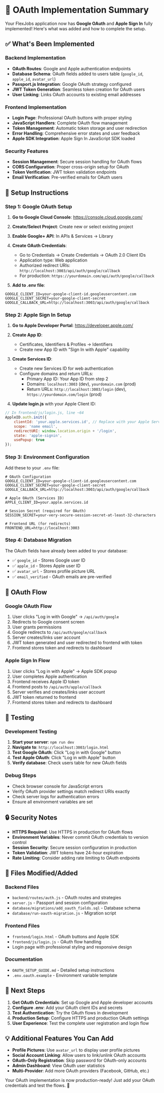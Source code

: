 # 🔐 OAuth Implementation Summary

Your FlexJobs application now has **Google OAuth** and **Apple Sign In** fully implemented! Here's what was added and how to complete the setup.

## ✅ What's Been Implemented

### Backend Implementation
- **OAuth Routes**: Google and Apple authentication endpoints
- **Database Schema**: OAuth fields added to users table (`google_id`, `apple_id`, `avatar_url`)
- **Passport.js Integration**: Google OAuth strategy configured
- **JWT Token Generation**: Seamless token creation for OAuth users
- **User Linking**: Links OAuth accounts to existing email addresses

### Frontend Implementation
- **Login Page**: Professional OAuth buttons with proper styling
- **JavaScript Handlers**: Complete OAuth flow management
- **Token Management**: Automatic token storage and user redirection
- **Error Handling**: Comprehensive error states and user feedback
- **Apple SDK Integration**: Apple Sign In JavaScript SDK loaded

### Security Features
- **Session Management**: Secure session handling for OAuth flows
- **CORS Configuration**: Proper cross-origin setup for OAuth
- **Token Verification**: JWT token validation endpoints
- **Email Verification**: Pre-verified emails for OAuth users

## 🚀 Setup Instructions

### Step 1: Google OAuth Setup

1. **Go to Google Cloud Console**: https://console.cloud.google.com/
2. **Create/Select Project**: Create new or select existing project
3. **Enable Google+ API**: In APIs & Services → Library
4. **Create OAuth Credentials**:
   - Go to Credentials → Create Credentials → OAuth 2.0 Client IDs
   - Application type: Web application
   - Authorized redirect URIs: `http://localhost:3003/api/auth/google/callback`
   - For production: `https://yourdomain.com/api/auth/google/callback`

5. **Add to .env file**:
```env
GOOGLE_CLIENT_ID=your-google-client-id.googleusercontent.com
GOOGLE_CLIENT_SECRET=your-google-client-secret
GOOGLE_CALLBACK_URL=http://localhost:3003/api/auth/google/callback
```

### Step 2: Apple Sign In Setup

1. **Go to Apple Developer Portal**: https://developer.apple.com/
2. **Create App ID**:
   - Certificates, Identifiers & Profiles → Identifiers
   - Create new App ID with "Sign In with Apple" capability
3. **Create Services ID**:
   - Create new Services ID for web authentication
   - Configure domains and return URLs:
     - Primary App ID: Your App ID from step 2
     - Domains: `localhost:3003` (dev), `yourdomain.com` (prod)
     - Return URLs: `http://localhost:3003/login` (dev), `https://yourdomain.com/login` (prod)

4. **Update login.js** with your Apple Client ID:
```javascript
// In frontend/js/login.js, line ~64
AppleID.auth.init({
    clientId: 'your.apple.services.id', // Replace with your Apple Services ID
    scope: 'name email',
    redirectURI: window.location.origin + '/login',
    state: 'apple-signin',
    usePopup: true
});
```

### Step 3: Environment Configuration

Add these to your `.env` file:
```env
# OAuth Configuration
GOOGLE_CLIENT_ID=your-google-client-id.googleusercontent.com
GOOGLE_CLIENT_SECRET=your-google-client-secret
GOOGLE_CALLBACK_URL=http://localhost:3003/api/auth/google/callback

# Apple OAuth (Services ID)
APPLE_CLIENT_ID=your.apple.services.id

# Session Secret (required for OAuth)
SESSION_SECRET=your-very-secure-session-secret-at-least-32-characters

# Frontend URL (for redirects)
FRONTEND_URL=http://localhost:3003
```

### Step 4: Database Migration
The OAuth fields have already been added to your database:
- ✅ `google_id` - Stores Google user ID
- ✅ `apple_id` - Stores Apple user ID  
- ✅ `avatar_url` - Stores profile picture URL
- ✅ `email_verified` - OAuth emails are pre-verified

## 🔄 OAuth Flow

### Google OAuth Flow
1. User clicks "Log in with Google" → `/api/auth/google`
2. Redirects to Google consent screen
3. User grants permissions
4. Google redirects to `/api/auth/google/callback`
5. Server creates/links user account
6. JWT token generated and user redirected to frontend with token
7. Frontend stores token and redirects to dashboard

### Apple Sign In Flow
1. User clicks "Log in with Apple" → Apple SDK popup
2. User completes Apple authentication
3. Frontend receives Apple ID token
4. Frontend posts to `/api/auth/apple/callback`
5. Server verifies and creates/links user account
6. JWT token returned to frontend
7. Frontend stores token and redirects to dashboard

## 🧪 Testing

### Development Testing
1. **Start your server**: `npm run dev`
2. **Navigate to**: `http://localhost:3003/login.html`
3. **Test Google OAuth**: Click "Log in with Google" button
4. **Test Apple OAuth**: Click "Log in with Apple" button
5. **Verify database**: Check users table for new OAuth fields

### Debug Steps
- Check browser console for JavaScript errors
- Verify OAuth provider settings match redirect URIs exactly
- Check server logs for authentication errors
- Ensure all environment variables are set

## 🔒 Security Notes

- **HTTPS Required**: Use HTTPS in production for OAuth flows
- **Environment Variables**: Never commit OAuth credentials to version control
- **Session Security**: Secure session configuration in production
- **Token Validation**: JWT tokens have 24-hour expiration
- **Rate Limiting**: Consider adding rate limiting to OAuth endpoints

## 📁 Files Modified/Added

### Backend Files
- `backend/routes/auth.js` - OAuth routes and strategies
- `server.js` - Passport and session configuration
- `database/migrations/add_oauth_fields.sql` - Database schema
- `database/run-oauth-migration.js` - Migration script

### Frontend Files
- `frontend/login.html` - OAuth buttons and Apple SDK
- `frontend/js/login.js` - OAuth flow handling
- Login page with professional styling and responsive design

### Documentation
- `OAUTH_SETUP_GUIDE.md` - Detailed setup instructions
- `.env.oauth.example` - Environment variable template

## 🎯 Next Steps

1. **Get OAuth Credentials**: Set up Google and Apple developer accounts
2. **Configure .env**: Add your OAuth client IDs and secrets
3. **Test Authentication**: Try the OAuth flows in development
4. **Production Setup**: Configure HTTPS and production OAuth settings
5. **User Experience**: Test the complete user registration and login flow

## 💡 Additional Features You Can Add

- **Profile Pictures**: Use `avatar_url` to display user profile pictures
- **Social Account Linking**: Allow users to link/unlink OAuth accounts
- **OAuth-Only Registration**: Skip password for OAuth-only accounts
- **Admin Dashboard**: View OAuth user statistics
- **Multi-Provider**: Add more OAuth providers (Facebook, GitHub, etc.)

Your OAuth implementation is now production-ready! Just add your OAuth credentials and test the flows. 🚀
